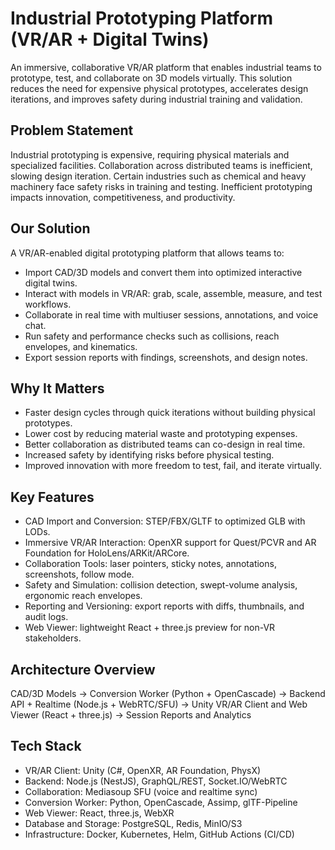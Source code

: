 # Industrial Prototyping Platform (VR/AR + Digital Twins)

An immersive, collaborative VR/AR platform that enables industrial teams to prototype, test, and collaborate on 3D models virtually. This solution reduces the need for expensive physical prototypes, accelerates design iterations, and improves safety during industrial training and validation.

## Problem Statement
Industrial prototyping is expensive, requiring physical materials and specialized facilities. Collaboration across distributed teams is inefficient, slowing design iteration. Certain industries such as chemical and heavy machinery face safety risks in training and testing. Inefficient prototyping impacts innovation, competitiveness, and productivity.

## Our Solution
A VR/AR-enabled digital prototyping platform that allows teams to:
- Import CAD/3D models and convert them into optimized interactive digital twins.
- Interact with models in VR/AR: grab, scale, assemble, measure, and test workflows.
- Collaborate in real time with multiuser sessions, annotations, and voice chat.
- Run safety and performance checks such as collisions, reach envelopes, and kinematics.
- Export session reports with findings, screenshots, and design notes.

## Why It Matters
- Faster design cycles through quick iterations without building physical prototypes.
- Lower cost by reducing material waste and prototyping expenses.
- Better collaboration as distributed teams can co-design in real time.
- Increased safety by identifying risks before physical testing.
- Improved innovation with more freedom to test, fail, and iterate virtually.

## Key Features
- CAD Import and Conversion: STEP/FBX/GLTF to optimized GLB with LODs.
- Immersive VR/AR Interaction: OpenXR support for Quest/PCVR and AR Foundation for HoloLens/ARKit/ARCore.
- Collaboration Tools: laser pointers, sticky notes, annotations, screenshots, follow mode.
- Safety and Simulation: collision detection, swept-volume analysis, ergonomic reach envelopes.
- Reporting and Versioning: export reports with diffs, thumbnails, and audit logs.
- Web Viewer: lightweight React + three.js preview for non-VR stakeholders.

## Architecture Overview
CAD/3D Models → Conversion Worker (Python + OpenCascade) → Backend API + Realtime (Node.js + WebRTC/SFU) → Unity VR/AR Client and Web Viewer (React + three.js) → Session Reports and Analytics

## Tech Stack
- VR/AR Client: Unity (C#, OpenXR, AR Foundation, PhysX)
- Backend: Node.js (NestJS), GraphQL/REST, Socket.IO/WebRTC
- Collaboration: Mediasoup SFU (voice and realtime sync)
- Conversion Worker: Python, OpenCascade, Assimp, glTF-Pipeline
- Web Viewer: React, three.js, WebXR
- Database and Storage: PostgreSQL, Redis, MinIO/S3
- Infrastructure: Docker, Kubernetes, Helm, GitHub Actions (CI/CD)
